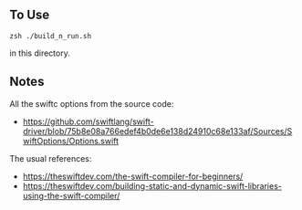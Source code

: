 
## To Use

```
zsh ./build_n_run.sh
```

in this directory. 

## Notes

All the swiftc options from the source code:

- https://github.com/swiftlang/swift-driver/blob/75b8e08a766edef4b0de6e138d24910c68e133af/Sources/SwiftOptions/Options.swift

The usual references: 

- https://theswiftdev.com/the-swift-compiler-for-beginners/
- https://theswiftdev.com/building-static-and-dynamic-swift-libraries-using-the-swift-compiler/